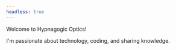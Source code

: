 ```yaml
---
headless: true
---
```

Welcome to Hypnagogic Optics!

I'm passionate about technology, coding, and sharing knowledge.
